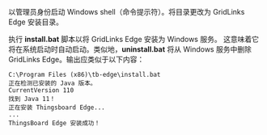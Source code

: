 以管理员身份启动 Windows shell（命令提示符）。将目录更改为 GridLinks Edge 安装目录。

执行 **install.bat** 脚本以将 GridLinks Edge 安装为 Windows 服务。
这意味着它将在系统启动时自动启动。类似地，**uninstall.bat** 将从 Windows 服务中删除 GridLinks Edge。输出应类似于以下内容：

  ```text
C:\Program Files (x86)\tb-edge\install.bat
正在检测已安装的 Java 版本。
CurrentVersion 110
找到 Java 11！
正在安装 Thingsboard Edge...
...
ThingsBoard Edge 安装成功！
```